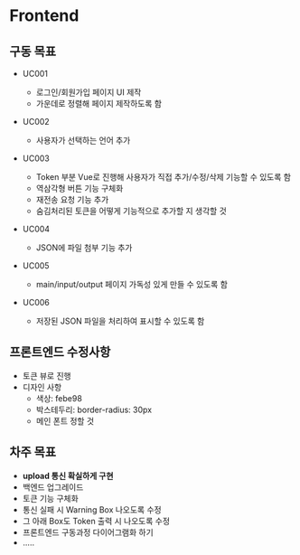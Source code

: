 # Frontend

구동 목표
-------
* UC001
  * 로그인/회원가입 페이지 UI 제작
  * 가운데로 정렬해 페이지 제작하도록 함


* UC002
  * 사용자가 선택하는 언어 추가

* UC003
  * Token 부분 Vue로 진행해 사용자가 직접 추가/수정/삭제 기능할 수 있도록 함
  * 역삼각형 버튼 기능 구체화
  * 재전송 요청 기능 추가
  * 숨김처리된 토큰을 어떻게 기능적으로 추가할 지 생각할 것
  
* UC004
  * JSON에 파일 첨부 기능 추가

* UC005
  * main/input/output 페이지 가독성 있게 만들 수 있도록 함

* UC006
  * 저장된 JSON 파일을 처리하여 표시할 수 있도록 함


프론트엔드 수정사항
--------

* 토큰 뷰로 진행 
* 디자인 사항
   * 색상: febe98
   * 박스테두리: border-radius: 30px
   *  메인 폰트 정할 것

차주 목표
----------
* **upload 통신 확실하게 구현**
* 백엔드 업그레이드
* 토큰 기능 구체화
* 통신 실패 시 Warning Box 나오도록 수정
* 그 아래 Box도 Token 출력 시 나오도록 수정
* 프론트엔드 구동과정 다이어그램화 하기
* .....